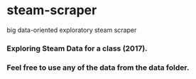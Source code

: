 # steam-scraper
big data-oriented exploratory steam scraper 

### Exploring Steam Data for a class (2017).
### Feel free to use any of the data from the data folder.
